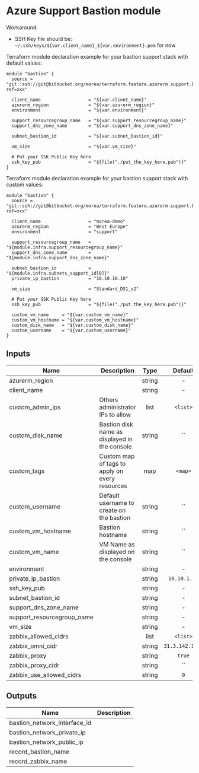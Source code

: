 # Azure Support Bastion module #

Workaround:

- SSH Key file should be: `~/.ssh/keys/${var.client_name}_${var.environment}.pem` for now

Terraform module declaration example for your bastion support stack with default values:
```shell
module "bastion" {
  source = "git::ssh://git@bitbucket.org/morea/terraform.feature.azurerm.support.bastion.git?ref=xxx"
  
  client_name                  = "${var.client_name}"
  azurerm_region               = "${var.azurerm_region}"
  environment                  = "${var.environment}"
  
  support_resourcegroup_name   = "${var.support_resourcegroup_name}"
  support_dns_zone_name        = "${var.support_dns_zone_name}"
  
  subnet_bastion_id            = "${var.subnet_bastion_id}"
  
  vm_size                      = "${var.vm_size}"
  
  # Put your SSK Public Key here
  ssh_key_pub                  = "${file("./put_the_key_here.pub")}"
}

```

Terraform module declaration example for your bastion support stack with custom values:
```shell
module "bastion" {
  source = "git::ssh://git@bitbucket.org/morea/terraform.feature.azurerm.support.bastion.git?ref=xxx"
  
  client_name                  = "morea-demo"
  azurerm_region               = "West Europe"
  environment                  = "support"
  
  support_resourcegroup_name   = "${module.infra.support_resourcegroup_name}"
  support_dns_zone_name        = "${module.infra.support_dns_zone_name}"
  
  subnet_bastion_id            = "${module.infra.subnets_support_id[0]}"
  private_ip_bastion           = "10.10.10.10"
  
  vm_size                      = "Standard_DS1_v2"
  
  # Put your SSK Public Key here
  ssh_key_pub                  = "${file("./put_the_key_here.pub")}"

  custom_vm_name     = "${var.custom_vm_name}"
  custom_vm_hostname = "${var.custom_vm_hostname}"
  custom_disk_name   = "${var.custom_disk_name}"
  custom_username    = "${var.custom_username}"
}
```

## Inputs

| Name | Description | Type | Default | Required |
|------|-------------|:----:|:-----:|:-----:|
| azurerm_region |  | string | - | yes |
| client_name |  | string | - | yes |
| custom_admin_ips | Others administrator IPs to allow | list | `<list>` | no |
| custom_disk_name | Bastion disk name as displayed in the console | string | `` | no |
| custom_tags | Custom map of tags to apply on every resources | map | `<map>` | no |
| custom_username | Default username to create on the bastion | string | `` | no |
| custom_vm_hostname | Bastion hostname | string | `` | no |
| custom_vm_name | VM Name as displayed on the console | string | `` | no |
| environment |  | string | - | yes |
| private_ip_bastion |  | string | `10.10.1.10` | no |
| ssh_key_pub |  | string | - | yes |
| subnet_bastion_id |  | string | - | yes |
| support_dns_zone_name |  | string | - | yes |
| support_resourcegroup_name |  | string | - | yes |
| vm_size |  | string | - | yes |
| zabbix_allowed_cidrs |  | list | `<list>` | no |
| zabbix_omni_cidr |  | string | `31.3.142.1/32` | no |
| zabbix_proxy |  | string | `true` | no |
| zabbix_proxy_cidr |  | string | `` | no |
| zabbix_use_allowed_cidrs |  | string | `0` | no |

## Outputs

| Name | Description |
|------|-------------|
| bastion_network_interface_id |  |
| bastion_network_private_ip |  |
| bastion_network_public_ip |  |
| record_bastion_name |  |
| record_zabbix_name |  |
